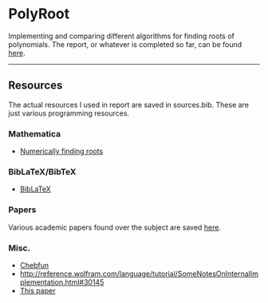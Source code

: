 # PolyRoot
Implementing and comparing different algorithms for finding roots of polynomials.
The report, or whatever is completed so far, can be found [here](https://dl.dropboxusercontent.com/s/9waa7il556qoka1/report.pdf?dl=0).

---

## Resources
The actual resources I used in report are saved in sources.bib.
These are just various programming resources.

### Mathematica
* [Numerically finding roots](https://reference.wolfram.com/language/tutorial/NumericalRootFinding.html)

### BibLaTeX/BibTeX
* [BibLaTeX](https://www.sharelatex.com/learn/Bibliography_management_in_LaTeX#Reference_guide)

### Papers
Various academic papers found over the subject are saved [here](https://dl.dropboxusercontent.com/sh/e8a5k5idczoh029/AAAZhk3DjnDra5GlLcDcdwrBa?dl=0).

### Misc.
* [Chebfun](http://www.chebfun.org/examples/roots/ComplexRoots.html)
* http://reference.wolfram.com/language/tutorial/SomeNotesOnInternalImplementation.html#30145
* [This paper](ftp://nozdr.ru/biblioteka/kolxo3/_Papers/Numerical_methods/Polynomial%20roots/Mekwi%20W.R.%20Iterative%20methods%20for%20roots%20of%20polynomials%20(master%20thesis,%20Oxford,%202001)(68s).pdf)